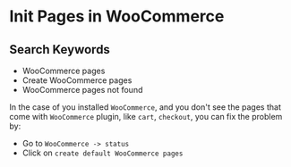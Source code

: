# Init Pages in WooCommerce

## Search Keywords

- WooCommerce pages
- Create WooCommerce pages
- WooCommerce pages not found

In the case of you installed `WooCommerce`, and you don't see the pages that come with `WooCommerce` plugin, like `cart`, `checkout`, you can fix the problem by:

- Go to `WooCommerce -> status`
- Click on `create default WooCommerce pages`
